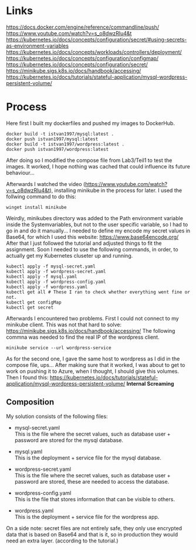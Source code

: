 # Links
https://docs.docker.com/engine/reference/commandline/push/
https://www.youtube.com/watch?v=s_o8dwzRlu4&t
https://kubernetes.io/docs/concepts/configuration/secret/#using-secrets-as-environment-variables
https://kubernetes.io/docs/concepts/workloads/controllers/deployment/
https://kubernetes.io/docs/concepts/configuration/configmap/
https://kubernetes.io/docs/concepts/configuration/secret/
https://minikube.sigs.k8s.io/docs/handbook/accessing/
https://kubernetes.io/docs/tutorials/stateful-application/mysql-wordpress-persistent-volume/

# Process
Here first I built my dockerfiles and pushed my images to DockerHub.
```console
docker build -t istvan1997/mysql:latest .
docker push istvan1997/mysql:latest
docker build -t istvan1997/wordpress:latest .
docker push istvan1997/wordpress:latest
```
After doing so I modified the compose file from Lab3/Teil1 to test the images.
It worked, I hope nothing was cached that could influence its future behaviour...

Afterwards I watched the video (https://www.youtube.com/watch?v=s_o8dwzRlu4&t), installing minikube in the process for later. 
I used the follwing command to do this:
```console
winget install minikube
```
Weirdly, minikubes directory was added to the Path environment variable inside the Systemvariables, but not to the user specific variable, so I had to go in and do it manually...
I needed to define my encode my secret values in Base64, for which I used this website: https://www.base64encode.org/
After that I just followed the tutorial and adjusted things to fit the assignment.
Soon I needed to use the following commands, in order, to actually get my Kubernetes cluseter up and running.
```console
kubectl apply -f mysql-secret.yaml
kubectl apply -f wordpress-secret.yaml
kubectl apply -f mysql.yaml
kubectl apply -f wordpress-config.yaml
kubectl apply -f wordpress.yaml
kubectl get all # These I ran to check whether everything went fine or not.
kubectl get configMap
kubectl get secret
```
Afterwards I encountered two problems. First I could not connect to my minikube client. This was not that hard to solve: https://minikube.sigs.k8s.io/docs/handbook/accessing/
The following commna was needed to find the real IP of the wordpress client.
```console 
minikube service --url wordpress-service
```
As for the second one, I gave the same host to wordpress as I did in the compose file, ups...
After making sure that it worked, I was about to get to work on pushing it to Azure, when I thought, I should give this volumes. Then I found this: https://kubernetes.io/docs/tutorials/stateful-application/mysql-wordpress-persistent-volume/
**Internal Screaming**


## Composition
My solution consists of the following files:
+ mysql-secret.yaml  
This is the file where the secret values, such as database user + password are stored for the mysql database.

+ mysql.yaml  
This is the deployment + service file for the mysql database.

+ wordpress-secret.yaml  
This is the file where the secret values, such as database user + password are stored, these are needed to access the database.

+ wordpress-config.yaml  
This is the file that stores information that can be visible to others.

+ wordpress.yaml  
This is the deployment + service file for the wordpress app.  

On a side note: secret files are not entirely safe, they only use encrypted data that is based on Base64 and that is it, so in production they would need an extra layer. (according to the tutorial.)